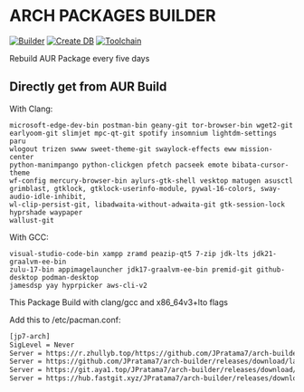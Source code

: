 # ARCH PACKAGES BUILDER
[![Builder](https://github.com/JPratama7/arch-builder/actions/workflows/build.yml/badge.svg?branch=main)](https://github.com/JPratama7/arch-builder/actions/workflows/build.yml) [![Create DB](https://github.com/JPratama7/arch-builder/actions/workflows/publish.yml/badge.svg)](https://github.com/JPratama7/arch-builder/actions/workflows/publish.yml)
[![Toolchain](https://github.com/JPratama7/arch-builder/actions/workflows/toolchain.yml/badge.svg)](https://github.com/JPratama7/arch-builder/actions/workflows/toolchain.yml)

Rebuild AUR Package every five days

## Directly get from AUR Build 
With Clang: 
```
microsoft-edge-dev-bin postman-bin geany-git tor-browser-bin wget2-git
earlyoom-git slimjet mpc-qt-git spotify insomnium lightdm-settings paru
wlogout trizen swww sweet-theme-git swaylock-effects eww mission-center
python-manimpango python-clickgen pfetch pacseek emote bibata-cursor-theme
wf-config mercury-browser-bin aylurs-gtk-shell vesktop matugen asusctl
grimblast, gtklock, gtklock-userinfo-module, pywal-16-colors, sway-audio-idle-inhibit,
wl-clip-persist-git, libadwaita-without-adwaita-git gtk-session-lock hyprshade waypaper
wallust-git
```
With GCC:
```
visual-studio-code-bin xampp zramd peazip-qt5 7-zip jdk-lts jdk21-graalvm-ee-bin
zulu-17-bin appimagelauncher jdk17-graalvm-ee-bin premid-git github-desktop podman-desktop
jamesdsp yay hyprpicker aws-cli-v2
```


This Package Build with clang/gcc and x86_64v3+lto flags

Add this to /etc/pacman.conf: 
```bash
[jp7-arch]
SigLevel = Never
Server = https://r.zhullyb.top/https://github.com/JPratama7/arch-builder/releases/download/latest/
Server = https://github.com/JPratama7/arch-builder/releases/download/latest/
Server = https://git.aya1.top/JPratama7/arch-builder/releases/download/latest/
Server = https://hub.fastgit.xyz/JPratama7/arch-builder/releases/download/latest/
```
